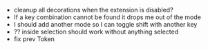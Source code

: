 - cleanup all decorations when the extension is disabled?
- If a key combination cannot be found it drops me out of the mode
-  I should add another mode so I can toggle shift with another key
-  ?? inside selection should work without anything selected
-  fix prev Token


